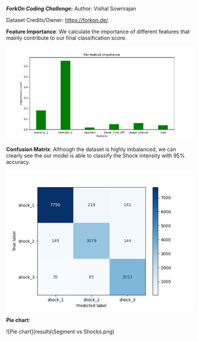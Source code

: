 ***ForkOn Coding Challenge:***
Author: Vishal Sowrirajan

Dataset Credits/Owner: https://forkon.de/

**Feature Importance**: We calculate the importance of different features that mainly contribute to our final classification score.

![Feature Importance](results/Feature_importance-level.png)

**Confusion Matrix**: Although the dataset is highly imbalanced, we can clearly see the our model is able to classify the Shock intensity with 95% accuracy.

![Confusion Matrix](results/Confusion_matrix.png)

**Pie chart**: 

![Pie chart](results\Segment vs Shocks.png)

